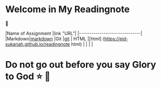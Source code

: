# Welcome in My Readingnote
:black_heart:

|Name of Assignment |link "URL"|
|------------------------------|
|Markdown|[markdown](https://eid-sukariah.github.io/readingnote/markdown)
|Git     |[git](https://eid-sukariah.github.io/readingnote/git)
|  HTML  |[html] (https://eid-sukariah.github.io/readingnote html)
|        |
|        |



# Do not go out before you say Glory to God :star: :blue_heart:


